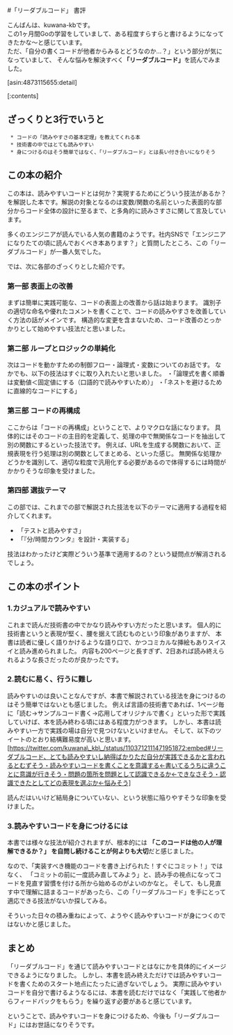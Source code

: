 #「リーダブルコード」 書評

こんばんは、kuwana-kbです。<br>
この1ヶ月間Goの学習をしていまして、ある程度すらすらと書けるようになってきたかな〜と感じています。<br>
ただ、「自分の書くコードが他者からみるとどうなのか…？」という部分が気になっていまして、
そんな悩みを解決すべく<b>「リーダブルコード」</b>を読んでみました。

[asin:4873115655:detail]

[:contents]

## ざっくりと3行でいうと
     * コードの「読みやすさの基本定理」を教えてくれる本
     * 技術書の中ではとても読みやすい
     * 身につけるのはそう簡単ではなく、「リーダブルコード」とは長い付き合いになりそう

## この本の紹介
この本は、読みやすいコードとは何か？実現するためにどういう技法があるか？を解説した本です。解説の対象となるのは変数/関数の名前といった表面的な部分からコード全体の設計に至るまで、と多角的に読みさすさに関して言及しています。

多くのエンジニアが読んでいる人気の書籍のようです。社内SNSで「エンジニアになりたての頃に読んでおくべき本あります？」と質問したところ、この「リーダブルコード」が一番人気でした。

では、次に各部のざっくりとした紹介です。

### 第一部 表面上の改善
まずは簡単に実践可能な、コードの表面上の改善から話は始まります。
識別子の適切な命名や優れたコメントを書くことで、コードの読みやすさを改善していく方法の話がメインです。
構造的な変更を含まないため、コード改善のとっかかりとして始めやすい技法だと思いました。

### 第二部 ループとロジックの単純化
次はコードを動かすための制御フロー・論理式・変数についてのお話です。
なかでも、以下の技法はすぐに取り入れたいと思いました。
・「論理式を書く順番は変動値＜固定値にする（口語的で読みやすいため）」
・「ネストを避けるために直線的なコードにする」

### 第三部 コードの再構成
ここからは「コードの再構成」ということで、よりマクロな話になります。
具体的にはそのコードの主目的を定義して、処理の中で無関係なコードを抽出して別の関数にするといった技法です。
例えば、URLを生成する関数において、正規表現を行う処理は別の関数としてまとめる、といった感じ。
無関係な処理かどうかを識別して、適切な粒度で汎用化する必要があるので体得するには時間がかかりそうな印象を受けました。

### 第四部 選抜テーマ
この部では、これまでの部で解説された技法を以下のテーマに適用する過程を紹介してくれます。

* 「テストと読みやすさ」
* 「『分/時間カウンタ』を設計・実装する」

技法はわかったけど実際どういう基準で適用するの？という疑問点が解消されるでしょう。

## この本のポイント
### 1.カジュアルで読みやすい
これまで読んだ技術書の中でかなり読みやすい方だったと思います。
個人的に技術書というと表現が堅く、腰を据えて読むものという印象がありますが、
本書は読者に優しく語りかけるような語り口で、かつコミカルな挿絵もありスイスイと読み進められました。
内容も200ページと長すぎず、2日あれば読み終えられるような長さだったのが良かったです。

### 2.読むに易く、行うに難し
読みやすいのは良いことなんですが、本書で解説されている技法を身につけるのはそう簡単ではないとも感じました。
例えば言語の技術書であれば、1ページ毎に「読む→サンプルコード書く→応用してオリジナルで書く」といった形で実践していけば、本を読み終わる頃にはある程度力がつきます。
しかし、本書は読みやすい一方で実践の場は自分で見つけないといけません。
そして、以下のツイートのとおり結構難易度が高いと思います。
[https://twitter.com/kuwana\_kb\_/status/1103712111471951872:embed#リーダブルコード、とても読みやすいし納得ばかりただ自分が実践できるかと言われるとむずそう・読みやすいコードを書くことを意識する←書いてるうちに違うことに意識が行きそう・問題の箇所を問題として認識できるか←できなさそう・認識できたとしてどの表現を選ぶか←悩みそう]


読んだはいいけど結局身についていない、という状態に陥りやすそうな印象を受けました。

### 3.読みやすいコードを身につけるには
本書では様々な技法が紹介されますが、根本的には
<b>「このコードは他の人が理解できるか？」
を自問し続けることが何よりも大切</b>だと感じました。

なので、「実装すべき機能のコードを書き上げられた！すぐにコミット！」ではなく、
「コミットの前に一度読み直してみよう」と、読み手の視点になってコードを見直す習慣を付ける所から始めるのがよいのかなと。
そして、もし見直す中で理解に詰まるコードがあったら、この「リーダブルコード」を手にとって適応できる技法がないか探してみる。

そういった日々の積み重ねによって、ようやく読みやすいコードが身につくのではないかと感じました。


## まとめ
「リーダブルコード」を通じて読みやすいコードとはなにかを具体的にイメージできるようになりました。
しかし、本書を読み終えただけでは読みやすいコードを書くためのスタート地点にたったに過ぎないでしょう。
実際に読みやすいコードを自分で書けるようなるには、本書を読むだけではなく「実践して他者からフィードバックをもらう」を繰り返す必要があると感じています。

ということで、読みやすいコードを身につけるため、今後も「リーダブルコード」にはお世話になりそうです。
